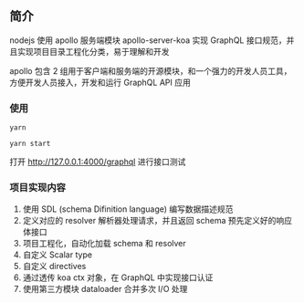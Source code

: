 ## 简介

nodejs 使用 apollo 服务端模块 apollo-server-koa 实现 GraphQL 接口规范，并且实现项目目录工程化分类，易于理解和开发

apollo 包含 2 组用于客户端和服务端的开源模块，和一个强力的开发人员工具，方便开发人员接入，开发和运行 GraphQL API 应用

### 使用

```shell
yarn

yarn start
```

打开 http://127.0.0.1:4000/graphql 进行接口测试

### 项目实现内容

1. 使用 SDL (schema Difinition language) 编写数据描述规范
2. 定义对应的 resolver 解析器处理请求，并且返回 schema 预先定义好的响应体接口
3. 项目工程化，自动化加载 schema 和 resolver
4. 自定义 Scalar type
5. 自定义 directives
6. 通过透传 koa ctx 对象，在 GraphQL 中实现接口认证
7. 使用第三方模块 dataloader 合并多次 I/O 处理
